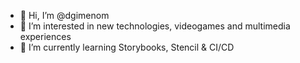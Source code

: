 - 👋 Hi, I’m @dgimenom
- 👀 I’m interested in new technologies, videogames and multimedia experiences
- 🌱 I’m currently learning Storybooks, Stencil & CI/CD

<!---
- 💞️ I’m looking to collaborate on ...
- 📫 How to reach me ...
--->

